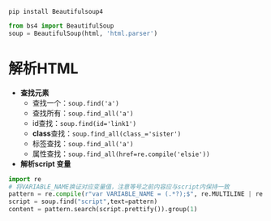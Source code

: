 ```shell
pip install Beautifulsoup4
```
```python
from bs4 import BeautifulSoup
soup = BeautifulSoup(html, 'html.parser')
```

# 解析HTML
* **查找元素**
  * 查找一个：`soup.find('a')`
  * 查找所有：`soup.find_all('a')`
  * id查找：`soup.find(id='link1')`
  * **class**查找：`soup.find_all(class_='sister')`
  * 标签查找：`soup.find_all('a')`
  * 属性查找：`soup.find_all(href=re.compile('elsie'))`
* **解析script 变量**
```python
import re
# 将VARIABLE_NAME换证对应变量值，注意等号之前内容应与script内保持一致
pattern = re.compile(r"var VARIABLE_NAME = (.*?);$", re.MULTILINE | re.DOTALL)
script = soup.find("script",text=pattern)
content = pattern.search(script.prettify()).group(1)
```
